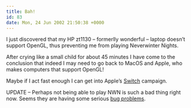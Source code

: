 ```yaml
---
title: Bah!
id: 83
date: Mon, 24 Jun 2002 21:50:38 +0000
---
```


I just discovered that my HP zt1130 – formerlly wonderful – laptop doesn’t support OpenGL, thus preventing me from playing Neverwinter Nights.  

After crying like a small child for about 45 minutes I have come to the conclusion that indeed I may need to go back to MacOS and Apple, who makes computers that support OpenGL!  

Maybe if I act fast enough I can get into Apple’s [Switch](http://www.apple.com/switch/) campaign.  

UPDATE – Perhaps not being able to play NWN is such a bad thing right now. Seems they are having some serious [bug problems](http://nwn.bioware.com/forums/viewtopic.html?topic=62060&forum=49&sp=0#650041).





